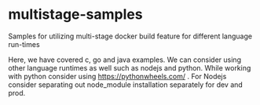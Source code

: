# multistage-samples
Samples for utilizing multi-stage docker build feature for different language run-times

Here, we have covered c, go and java examples. We can consider using other language runtimes as well such as nodejs and python.
While working with python consider using https://pythonwheels.com/ . For Nodejs consider separating out node_module installation separately for dev and prod.
